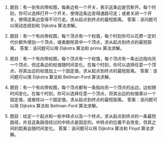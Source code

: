 1. 题目：有一张有向带权图，每条边有一个开关，表示这条边是否断开。每个时刻，你可以选择打开一个开关，使得这条边变得通路可走；或者关闭一个开关，使得这条边变得不可行走。求从起点到终点的最短距离。
答案：该问题可以用动态规划和 Dijkstra 算法求解。

2. 题目：有一个有向带权图，每个顶点有一个权值，每个时刻你可以花费一定的代价额外增加一个顶点，或者删除其中一个顶点，求从起点到终点的最短距离。
答案：该问题可以用 Dijkstra 算法和 prims 算法求解。

3. 题目：有一个有向带权图，每个顶点有一个权值，每个顶点有一条出边指向另一个顶点，但这条边的权值随时间变化。在每个时刻，你可以选择任意一个顶点，将其出边的权值加上一个固定值，求从起点到终点的最短距离。
答案：该问题可以用 Dijkstra 算法和 Bellman-Ford 算法求解。

4. 题目：有一个有向带权图，每个顶点都有一条指向另一个顶点的出边，边权随时间变化。在每个时刻，你可以选择任意一个顶点，将其出边的权值乘以一个固定值，或者除以一个固定值。求从起点到终点的最短距离。
答案：该问题可以用 Dijkstra 算法和 Bellman-Ford 算法求解。

5. 题目：给定一个起点和一些中转点以及一个终点，求从起点到终点的一条最短路径，并且这条路径经过的中转点是固定的。中转点的位置不会改变，但其之间的距离会随时间变化。
答案：该问题可以用 Dijkstra 算法和 Floyd 算法求解。